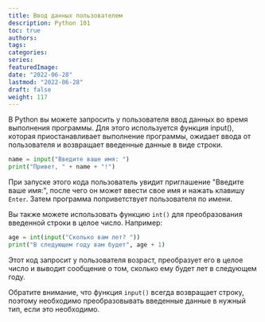 ```yaml
---
title: Ввод данных пользователем
description: Python 101
toc: true
authors:
tags:
categories:
series: 
featuredImage:
date: "2022-06-28"
lastmod: "2022-06-28"
draft: false
weight: 117
---
```

В Python вы можете запросить у пользователя ввод данных во время выполнения программы. Для этого используется функция input(), которая приостанавливает выполнение программы, ожидает ввода от пользователя и возвращает введенные данные в виде строки.

```python
name = input("Введите ваше имя: ")
print("Привет, " + name + "!")
```

При запуске этого кода пользователь увидит приглашение "Введите ваше имя:", после чего он может ввести свое имя и нажать клавишу `Enter`. Затем программа поприветствует пользователя по имени.

Вы также можете использовать функцию `int()` для преобразования введенной строки в целое число. Например:

```python
age = int(input("Сколько вам лет? "))
print("В следующем году вам будет", age + 1)
```

Этот код запросит у пользователя возраст, преобразует его в целое число и выводит сообщение о том, сколько ему будет лет в следующем году.

Обратите внимание, что функция `input()` всегда возвращает строку, поэтому необходимо преобразовывать введенные данные в нужный тип, если это необходимо.
